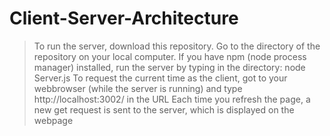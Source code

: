 # Client-Server-Architecture

> To run the server, download this repository.
> Go to the directory of the repository on your local computer.
> If you have npm (node process manager) installed, run the server by typing in the directory: node Server.js
> To request the current time as the client, got to your webbrowser (while the server is running) and type http://localhost:3002/ in the URL
> Each time you refresh the page, a new get request is sent to the server, which is displayed on the webpage
